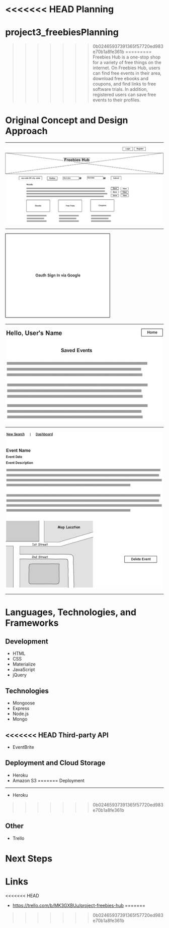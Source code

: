 <<<<<<< HEAD
Planning
=======
# project3_freebiesPlanning
>>>>>>> 0b02465937391365f57720ed983e70b1a8fe361b
=========
Freebies Hub is a one-stop shop for a variety of free things on the internet. On Freebies Hub, users can find free events in their area, download free ebooks and coupons, and find links to free software trials. In addition, registered users can save free events to their profiles.



Original Concept and Design Approach
====================================
___
![Freebies Wireframe 1](./Freebies_Wireframe_1.png)
___
![Freebies Wireframe 1](./Freebies_Wireframe_2.png)
___
![Freebies Wireframe 1](./Freebies_Wireframe_3.png)
___
![Freebies Wireframe 1](./Freebies_Wireframe_4.png)
___


Languages, Technologies, and Frameworks
======================================
Development
------------

* HTML
* CSS
* Materialize
* JavaScript
* jQuery

Technologies
------------
* Mongoose
* Express
* Node.js
* Mongo

<<<<<<< HEAD
Third-party API
----------------
* EventBrite

Deployment and Cloud Storage
----------
* Heroku
* Amazon S3
=======
Deployment
----------
* Heroku
>>>>>>> 0b02465937391365f57720ed983e70b1a8fe361b

Other
------
* Trello

Next Steps
===========


Links
===========
<<<<<<< HEAD
* https://trello.com/b/MK3GXBUu/project-freebies-hub
=======

>>>>>>> 0b02465937391365f57720ed983e70b1a8fe361b
